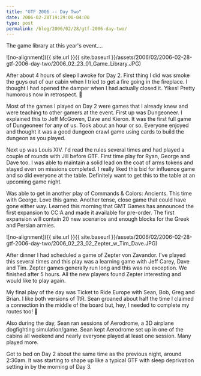 ```yaml
---
title: "GTF 2006 -- Day Two"
date: 2006-02-28T19:29:00-04:00
type: post
permalink: /blog/2006/02/28/gtf-2006-day-two/
---
```

The game library at this year's event....

![no-alignment]({{ site.url }}{{ site.baseurl }}/assets/2006/02/2006-02-28-gtf-2006-day-two/2006_02_23_01_Game_Library.JPG)

After about 4 hours of sleep I awoke for Day 2. First thing I did was smoke the guys out of our cabin when I tried to get a fire going in the fireplace. I thought I had opened the damper when I had actually closed it. Yikes! Pretty humorous now in retrospect. 🙂

Most of the games I played on Day 2 were games that I already knew and were teaching to other gamers at the event. First up was Dungeoneer. I explained this to Jeff McGowen, Dave and Kieron. It was the first full game of Dungeoneer for any of us. Took about an hour or so. Everyone enjoyed and thought it was a good dungeon crawl game using cards to build the dungeon as you played.

Next up was Louis XIV. I'd read the rules several times and had played a couple of rounds with Jill before GTF. First time play for Ryan, George and Dave too. I was able to maintain a solid lead on the coat of arms tokens and stayed even on missions completed. I really liked this bid for influence game and so did everyone at the table. Definitely want to get this to the table at an upcoming game night.

Was able to get in another play of Commands & Colors: Ancients. This time with George. Love this game. Another tense, close game that could have gone either way. Learned this morning that GMT Games has announced the first expansion to CC:A and made it available for pre-order. The first expansion will contain 20 new scenarios and enough blocks for the Greek and Persian armies.

![no-alignment]({{ site.url }}{{ site.baseurl }}/assets/2006/02/2006-02-28-gtf-2006-day-two/2006_02_23_02_Zepter_w_Tim_Dave.JPG)

After dinner I had scheduled a game of Zepter von Zavandor. I've played this several times and this play was a learning game with Jeff Carey, Dave and Tim. Zepter games generally run long and this was no exception. We finished after 5 hours. All the new players found Zepter interesting and would like to play again.

My final play of the day was Ticket to Ride Europe with Sean, Bob, Greg and Brian. I like both versions of TtR. Sean groaned about half the time I claimed a connection in the middle of the board but, hey, I needed to complete my routes too! 🙂

Also during the day, Sean ran sessions of Aerodrome, a 3D airplane dogfighting simulation/game. Sean kept Aerodrome set up in one of the cabins all weekend and nearly everyone played at least one session. Many played more.

Got to bed on Day 2 about the same time as the previous night, around 2:30am. It was starting to shape up like a typical GTF with sleep deprivation setting in by the morning of Day 3.
